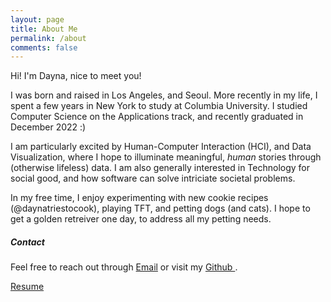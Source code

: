 ```yaml
---
layout: page
title: About Me
permalink: /about
comments: false
---
```


<div class="row justify-content-between">
<div class="col-md-8 pr-5">

<p> Hi! I'm Dayna, nice to meet you!</p>
<p> I was born and raised in Los Angeles, and Seoul. More recently in my life, I spent a few years in New York to study at Columbia University. I studied Computer Science on the Applications track, and recently graduated in December 2022 :) </p>

<p> I am particularly excited by Human-Computer Interaction (HCI), and Data Visualization, where I hope to illuminate meaningful, <em>human</em> stories through (otherwise lifeless) data. I am also generally interested in Technology for social good, and how software can solve intriciate societal problems.</p>


<!-- <p class="mb-5"><img class="shadow-lg" src="{{site.baseurl}}/assets/images/mediumish-jekyll-template.png" alt="jekyll template mediumish" /></p>
<h4>Documentation</h4> -->

<p> In my free time, I enjoy experimenting with new cookie recipes (@daynatriestocook), playing TFT, and petting dogs (and cats). I hope to get a golden retreiver one day, to address all my petting needs.</p>

</div>

<div class="col-md-4">

<div class="sticky-top sticky-top-80">
<h5>Contact</h5>
<p>Feel free to reach out through <a target="_blank" href="mailto:dl3410@columbia.edu">Email<i class="fab fa-solid fa-envelope"></i></a> or visit my <a target="_blank" href="https://github.com/delee19"> Github <i class="fab fa-github"></i></a>.</p>

<a target="_blank" href="/" class="btn btn-secondary">Resume</a>

</div>
</div>
</div>
